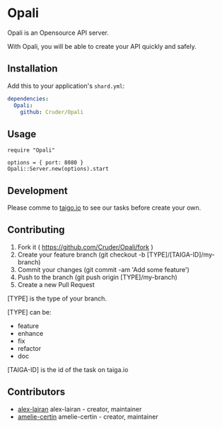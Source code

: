 # Opali

Opali is an Opensource API server.

With Opali, you will be able to create your API quickly and safely.


## Installation


Add this to your application's `shard.yml`:

```yaml
dependencies:
  Opali:
    github: Cruder/Opali
```


## Usage


```crystal
require "Opali"
```

```crystal
options = { port: 8080 }
Opali::Server.new(options).start
```

## Development

Please comme to [taigo.io](https://tree.taiga.io/project/alex-lairan-opali/)
to see our tasks before create your own.

## Contributing

1. Fork it ( https://github.com/Cruder/Opali/fork )
2. Create your feature branch (git checkout -b [TYPE]/[TAIGA-ID]/my-branch)
3. Commit your changes (git commit -am 'Add some feature')
4. Push to the branch (git push origin [TYPE]/my-branch)
5. Create a new Pull Request

[TYPE] is the type of your branch.

[TYPE] can be:
- feature
- enhance
- fix
- refactor
- doc

[TAIGA-ID] is the id of the task on taiga.io

## Contributors

- [alex-lairan](https://github.com/alex-lairan) alex-lairan - creator, maintainer
- [amelie-certin](https://github.com/amelie-certin) amelie-certin - creator, maintainer

